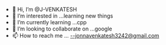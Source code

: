 - 👋 Hi, I’m @J-VENKATESH
- 👀 I’m interested in ...learning new things 
- 🌱 I’m currently learning ...cpp
- 💞️ I’m looking to collaborate on ...google
- 📫 How to reach me ... --jonnavenkatesh3242@gmail.com

<!---
J-VENKATESH/J-VENKATESH is a ✨ special ✨ repository because its `README.md` (this file) appears on your GitHub profile.
You can click the Preview link to take a look at your changes.
--->
